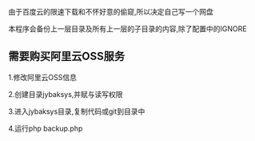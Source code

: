 由于百度云的限速下载和不怀好意的偷窥,所以决定自己写一个网盘

本程序会备份上一层目录及所有上一层的子目录的内容,除了配置中的IGNORE

## 需要购买阿里云OSS服务



1.修改阿里云OSS信息

2.创建目录jybaksys,并赋与读写权限

3.进入jybaksys目录,复制代码或git到目录中

4.运行php backup.php
